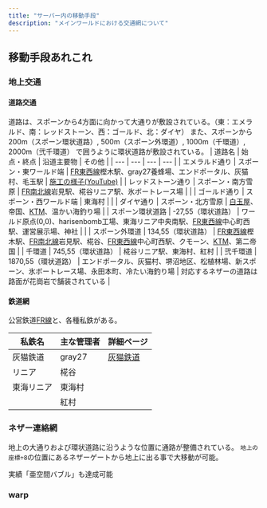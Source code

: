 ```yaml
---
title: "サーバー内の移動手段"
description: "メインワールドにおける交通網について"
---
```


## 移動手段あれこれ

### 地上交通
#### 道路交通
道路は、スポーンから4方面に向かって大通りが敷設されている。（東：エメラルド、南：レッドストーン、西：ゴールド、北：ダイヤ）
また、スポーンから200m（スポーン環状道路）, 500m（スポーン外環道）, 1000m（千環道）, 2000m（弐千環道） で囲うように環状道路が敷設されている。
| 道路名 | 始点・終点 | 沿道主要物 | その他 |
| --- | --- | --- | --- |
| エメラルド通り | スポーン・東ワールド端 | [FR東西線](/transports/train/fr/ew/)樫木駅、gray27養蜂場、エンドポータル、灰猫村、毛玉駅 | [施工の様子(YouTube)](https://www.youtube.com/watch?v=q-0zG-tQHtI) |
| レッドストーン通り | スポーン・南方雪原 | [FR南北線](/transports/train/fr/n/)岩見駅、椛谷リニア駅、氷ボートレース場 | |
| ゴールド通り | スポーン・西ワールド端 | 東海村 | |
| ダイヤ通り | スポーン・北方雪原 | [白玉屋](/facility-index/shop.html#白玉屋)、帝国、[KTM](/facility-index/shop.html#kmt)、温かい海釣り場 |
| スポーン環状道路 | -27,55（環状道路） | ワールド原点(0,0)、harisenbomb工場、東海リニア中央南駅、[FR東西線](/transports/train/fr/ew/)中心町西駅、運営展示場、神社 | |
| スポーン外環道 | 134,55（環状道路） | [FR東西線](/transports/train/fr/ew/)樫木駅、[FR南北線](/transports/train/fr/n/)岩見駅、椛谷、[FR東西線](/transports/train/fr/ew/)中心町西駅、クモーン、[KTM](/facility-index/shop.html#kmt)、第二帝国 |
| 千環道 | 745,55（環状道路） | 椛谷リニア駅、東海村、紅村 |
| 弐千環道 | 1870,55（環状道路） | エンドポータル、灰猫村、堺沼地区、松植林場、新スポーン、氷ボートレース場、永田本町、冷たい海釣り場 | 対応するネザーの道路は路面が花崗岩で舗装されている |

#### 鉄道網
公営鉄道[FR線](/transports/train/fr/)と、各種私鉄がある。

| 私鉄名 | 主な管理者 | 詳細ページ |
| --- | --- | --- |
| 灰猫鉄道 | gray27 | [灰猫鉄道](/transports/train/gray27/) |
| リニア | 椛谷 | |
| 東海リニア | 東海村 | |
| | 紅村 | |

### ネザー連絡網
地上の大通りおよび環状道路に沿うような位置に通路が整備されている。
`地上の座標÷8`の位置にあるネザーゲートから地上に出る事で大移動が可能。

実績「亜空間バブル」も達成可能

### warp

